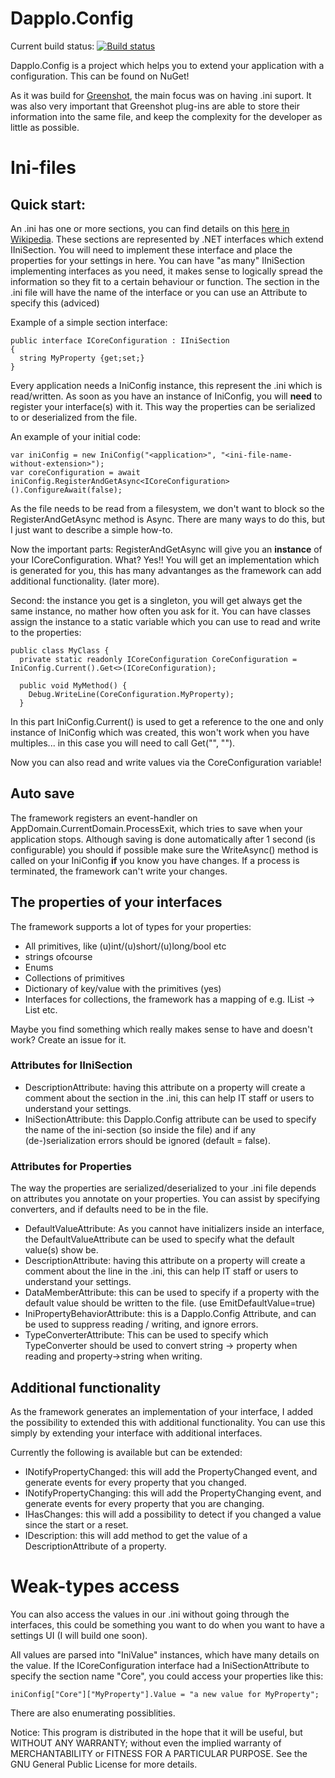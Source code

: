 Dapplo.Config
=============

Current build status: [![Build status](https://ci.appveyor.com/api/projects/status/ujfvy3g49g6a1d1q?svg=true)](https://ci.appveyor.com/project/dapplo/dapplo-config)

Dapplo.Config is a project which helps you to extend your application with a configuration.
This can be found on NuGet!

As it was build for [Greenshot](https://github.com/greenshot/greenshot), the main focus was on having .ini suport.
It was also very important that Greenshot plug-ins are able to store their information into the same file, and keep the complexity for the developer as little as possible.

# Ini-files

## Quick start:

An .ini has one or more sections, you can find details on this [here in Wikipedia](https://en.wikipedia.org/wiki/INI_file).
These sections are represented by .NET interfaces which extend IIniSection.
You will need to implement these interface and place the properties for your settings in here.
You can have "as many" IIniSection implementing interfaces as you need, it makes sense to logically spread the information so they fit to a certain behaviour or function.
The section in the .ini file will have the name of the interface or you can use an Attribute to specify this (adviced) 

Example of a simple section interface:
```
public interface ICoreConfiguration : IIniSection
{
  string MyProperty {get;set;}
}
```

Every application needs a IniConfig instance, this represent the .ini which is read/written.
As soon as you have an instance of IniConfig, you will **need** to register your interface(s) with it.
This way the properties can be serialized to or deserialized from the file.

An example of your initial code:
```
var iniConfig = new IniConfig("<application>", "<ini-file-name-without-extension>");
var coreConfiguration = await iniConfig.RegisterAndGetAsync<ICoreConfiguration>().ConfigureAwait(false);
```
As the file needs to be read from a filesystem, we don't want to block so the RegisterAndGetAsync method is Async.
There are many ways to do this, but I just want to describe a simple how-to.

Now the important parts:
RegisterAndGetAsync will give you an **instance** of your ICoreConfiguration. What? Yes!!
You will get an implementation which is generated for you, this has many advantanges as the framework can add additional functionality. (later more).

Second: the instance you get is a singleton, you will get always get the same instance, no mather how often you ask for it.
You can have classes assign the instance to a static variable which you can use to read and write to the properties:
```
public class MyClass {
  private static readonly ICoreConfiguration CoreConfiguration = IniConfig.Current().Get<>(ICoreConfiguration);
  
  public void MyMethod() {
    Debug.WriteLine(CoreConfiguration.MyProperty);
  }
```
In this part IniConfig.Current() is used to get a reference to the one and only instance of IniConfig which was created, this won't work when you have multiples... in this case you will need to call Get("<application>", "<ini-file-name-without-extension>").

Now you can also read and write values via the CoreConfiguration variable!

## Auto save

The framework registers an event-handler on AppDomain.CurrentDomain.ProcessExit, which tries to save when your application stops.
Although saving is done automatically after 1 second (is configurable) you should if possible make sure the WriteAsync() method is called on your IniConfig **if** you know you have changes. If a process is terminated, the framework can't write your changes.

## The properties of your interfaces

The framework supports a lot of types for your properties:
* All primitives, like (u)int/(u)short/(u)long/bool etc
* strings ofcourse
* Enums
* Collections of primitives
* Dictionary of key/value with the primitives (yes)
* Interfaces for collections, the framework has a mapping of e.g. IList -> List etc.

Maybe you find something which really makes sense to have and doesn't work? Create an issue for it.

### Attributes for IIniSection

* DescriptionAttribute: having this attribute on a property will create a comment about the section in the .ini, this can help IT staff or users to understand your settings.
* IniSectionAttribute: this Dapplo.Config attribute can be used to specify the name of the ini-section (so inside the file) and if any (de-)serialization errors should be ignored (default = false).

### Attributes for Properties

The way the properties are serialized/deserialized to your .ini file depends on attributes you annotate on your properties.
You can assist by specifying converters, and if defaults need to be in the file.

* DefaultValueAttribute: As you cannot have initializers inside an interface, the DefaultValueAttribute can be used to specify what the default value(s) show be.
* DescriptionAttribute: having this attribute on a property will create a comment about the line in the .ini, this can help IT staff or users to understand your settings.
* DataMemberAttribute: this can be used to specify if a property with the default value should be written to the file. (use EmitDefaultValue=true)
* IniPropertyBehaviorAttribute: this is a Dapplo.Config Attribute, and can be used to suppress reading / writing, and ignore errors.
* TypeConverterAttribute: This can be used to specify which TypeConverter should be used to convert string -> property when reading and property->string when writing.


## Additional functionality

As the framework generates an implementation of your interface, I added the possibility to extended this with additional functionality.
You can use this simply by extending your interface with additional interfaces.

Currently the following is available but can be extended:
* INotifyPropertyChanged: this will add the PropertyChanged event, and generate events for every property that you changed.
* INotifyPropertyChanging: this will add the PropertyChanging event, and generate events for every property that you are changing.
* IHasChanges: this will add a possibility to detect if you changed a value since the start or a reset.
* IDescription: this will add method to get the value of a DescriptionAttribute of a property.

# Weak-types access

You can also access the values in our .ini without going through the interfaces, this could be something you want to do when you want to have a settings UI (I will build one soon).

All values are parsed into "IniValue" instances, which have many details on the value.
If the ICoreConfiguration interface had a IniSectionAttribute to specify the section name "Core", you could access your properties like this:

```
iniConfig["Core"]["MyProperty"].Value = "a new value for MyProperty";
```
There are also enumerating possiblities.


Notice:
This program is distributed in the hope that it will be useful, but WITHOUT ANY WARRANTY; without even the implied warranty of MERCHANTABILITY or FITNESS FOR A PARTICULAR PURPOSE.  See the GNU General Public License for more details.
